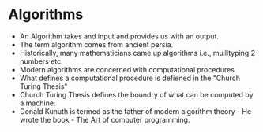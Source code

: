# Algorithms

- An Algorithm takes and input and provides us with an output.
- The term algorithm comes from ancient persia.
- Historically, many mathematicians came up algorithms i.e., muilltyping 2 numbers etc.
- Modern algorithms are concerned with computational procedures
- What defines a computational procedure is defiened in the "Church Turing Thesis"
- Church Turing Thesis defines the boundry of what can be computed by a machine.
- Donald Kunuth is termed as the father of modern algorithm theory - He wrote the book - The Art of computer programming.

